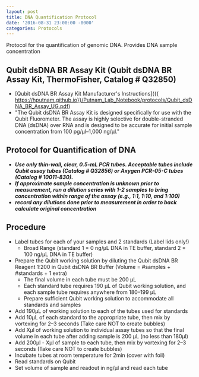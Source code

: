 ```yaml
---
layout: post
title: DNA Quantification Protocol
date: '2016-08-31 23:00:00 -0000'
categories: Protocols
---
```


Protocol for the quantification of genomic DNA.
Provides DNA sample concentration

## Qubit dsDNA BR Assay Kit (Qubit dsDNA BR Assay Kit, ThermoFisher, Catalog # Q32850)
* [Qubit dsDNA BR Assay Kit Manufacturer's Instructions]({{ https://hputnam.github.io}}/Putnam_Lab_Notebook/protocols/Qubit_dsDNA_BR_Assay_UG.pdf)
* "The Qubit dsDNA BR Assay Kit is designed specifically for use with the Qubit Fluorometer. The assay is highly selective for double-stranded DNA (dsDNA) over RNA and is designed to be accurate for initial sample concentration from 100 pg/µl–1,000 ng/µl."

## Protocol for Quantification of DNA
* **_Use only thin-wall, clear, 0.5-mL PCR tubes. Acceptable tubes include Qubit assay tubes (Catalog # Q32856) or Axygen PCR-05-C tubes (Catalog # 10011-830)._**
* **_If approximate sample concentration is unknown prior to measurement, run a dilution series with 1-2 samples to bring concentration within range of the assay (e.g., 1:1, 1:10, and 1:100)_**
* **_record any dilutions done prior to measurement in order to back calculate original concentration_**
 
## Procedure

* Label tubes for each of your samples and 2 standards (Label lids only!)
  * Broad Range (standard 1 = 0 ng/μL DNA in TE buffer, standard 2 = 100 ng/μL DNA in TE buffer)  
* Prepare the Qubit working solution by diluting the Qubit dsDNA BR Reagent 1:200 in Qubit dsDNA BR Buffer (Volume = #samples + #standards + 1 extra)
  * The final volume in each tube must be 200 μL
  * Each standard tube requires 190 μL of Qubit working solution, and each sample tube requires anywhere from 180–199 μL
  * Prepare sufficient Qubit working solution to accommodate all standards and samples
* Add 190μL of working solution to each of the tubes used for standards
* Add 10μL of each standard to the appropriate tube, then mix by vortexing for 2–3 seconds (Take care NOT to create bubbles)
* Add Xµl of working solution to individual assay tubes so that the final volume in each tube after adding sample is 200 μL (no less than 180µl)
* Add 200µl - Xµl of sample to each tube, then mix by vortexing for 2–3 seconds (Take care NOT to create bubbles)
* Incubate tubes at room temperature for 2min (cover with foil)
* Read standards on Qubit
* Set volume of sample and readout in ng/µl and read each tube


